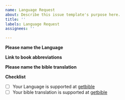 ```yaml
---
name: Language Request
about: Describe this issue template's purpose here.
title: ''
labels: Language Request
assignees: ''

---
```


**Please name the Language**
<!-- e.g. Latin -->

**Link to book abbreviations**
<!-- Please add a link where we can find the book abbreviations -->

**Please name the bible translation**
<!-- e.g. Luther 1545 -->

**Checklist**
- [ ] Your Language is supported at [getbible](https://getbible.net/api)
- [ ] Your bible translation is supported at [getbible](https://getbible.net/api)
